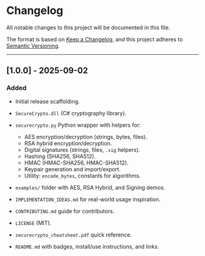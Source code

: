 
# Changelog

All notable changes to this project will be documented in this file.

The format is based on [Keep a Changelog](https://keepachangelog.com/en/1.0.0/),
and this project adheres to [Semantic Versioning](https://semver.org/).

---

## [1.0.0] - 2025-09-02

### Added
- Initial release scaffolding.

- `SecureCrypto.dll` (C# cryptography library).
- `securecrypto.py` Python wrapper with helpers for:
  - AES encryption/decryption (strings, bytes, files).
  - RSA hybrid encryption/decryption.
  - Digital signatures (strings, files, `.sig` helpers).
  - Hashing (SHA256, SHA512).
  - HMAC (HMAC-SHA256, HMAC-SHA512).
  - Keypair generation and import/export.
  - Utility: `encode_bytes`, constants for algorithms.
- `examples/` folder with AES, RSA Hybrid, and Signing demos.
- `IMPLEMENTATION_IDEAS.md` for real-world usage inspiration.
- `CONTRIBUTING.md` guide for contributors.
- `LICENSE` (MIT).
- `securecrypto_cheatsheet.pdf` quick reference.
- `README.md` with badges, install/use instructions, and links.

